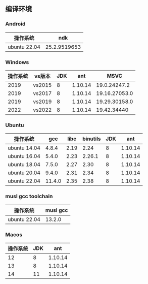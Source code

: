 ## 编译环境

### Android

| 操作系统         | ndk          |
|--------------|--------------|
| ubuntu 22.04 | 25.2.9519653 |

### Windows

| 操作系统 | vs版本   | JDK | ant     | MSVC          |
|------|--------|-----|---------|---------------|
| 2019 | vs2015 | 8   | 1.10.14 | 19.0.24247.2  |
| 2019 | vs2017 | 8   | 1.10.14 | 19.16.27053.0 |
| 2019 | vs2019 | 8   | 1.10.14 | 19.29.30158.0 |
| 2022 | vs2022 | 8   | 1.10.14 | 19.42.34440   |

### Ubuntu

| 操作系统         | gcc    | libc | binutils | JDK | ant     |
|--------------|--------|------|----------|-----|---------|
| ubuntu 14.04 | 4.8.4  | 2.19 | 2.24     | 8   | 1.10.14 |
| ubuntu 16.04 | 5.4.0  | 2.23 | 2.26.1   | 8   | 1.10.14 |
| ubuntu 18.04 | 7.5.0  | 2.27 | 2.30     | 8   | 1.10.14 |
| ubuntu 20.04 | 9.4.0  | 2.31 | 2.34     | 8   | 1.10.14 |
| ubuntu 22.04 | 11.4.0 | 2.35 | 2.38     | 8   | 1.10.14 |

### musl gcc toolchain

| 操作系统         | musl gcc |
|--------------|----------|
| ubuntu 22.04 | 13.2.0   |

### Macos

| 操作系统 | JDK | ant     |
|------|-----|---------|
| 12   | 8   | 1.10.14 |
| 13   | 8   | 1.10.14 |
| 14   | 11  | 1.10.14 |
